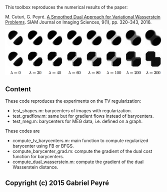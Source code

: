 This toolbox reproduces the numerical results of the paper:

M. Cuturi, G. Peyré. [A Smoothed Dual Approach for Variational Wasserstein Problems](http://arxiv.org/abs/1503.02533). SIAM Journal on Imaging Sciences, 9(1), pp. 320–343, 2016.

![Example of l1 regularization path](img/tv-prox.png)

Content
----------

These code reproduces the experiments on the TV regularization:
* test_shapes.m: barycenters of images with regularization.
* test_gradflow.m: same but for gradient flows instead of barycenters.
* test_meg.m: barycenters for MEG data, i.e. defined on a graph.

These codes are
* compute_tv_barycenters.m: main function to compute regularized barycenter using FB or BFGS.
* compute_barycenter_grad.m: compute the gradient of the dual cost function for barycenters.
* compute_dual_wasserstein.m: compute the gradient of the dual Wasserstein distance.


Copyright (c) 2015 Gabriel Peyré
----------
